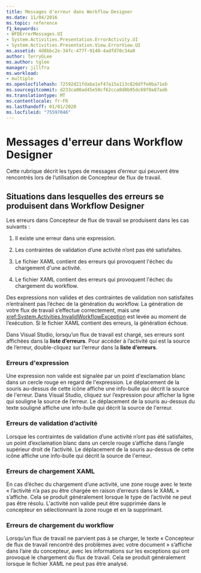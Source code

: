 ```yaml
---
title: Messages d'erreur dans Workflow Designer
ms.date: 11/04/2016
ms.topic: reference
f1_keywords:
- WFDErrorMessages.UI
- System.Activities.Presentation.ErrorActivity.UI
- System.Activities.Presentation.View.ErrorView.UI
ms.assetid: 4d8bbc2e-34fc-477f-9140-4adfd70c34a0
author: TerryGLee
ms.author: tglee
manager: jillfra
ms.workload:
- multiple
ms.openlocfilehash: 72592d21fdaba1ef47a15a113c820dffe0ba71eb
ms.sourcegitcommit: d233ca00ad45e50cf62cca0d0b95dc69f0a87ad6
ms.translationtype: MT
ms.contentlocale: fr-FR
ms.lasthandoff: 01/01/2020
ms.locfileid: "75597046"
---
```

# <a name="error-messages-in-workflow-designer"></a>Messages d'erreur dans Workflow Designer

Cette rubrique décrit les types de messages d’erreur qui peuvent être rencontrés lors de l’utilisation de Concepteur de flux de travail.

## <a name="situations-in-which-errors-in-the-workflow-designer-occur"></a>Situations dans lesquelles des erreurs se produisent dans Workflow Designer

Les erreurs dans Concepteur de flux de travail se produisent dans les cas suivants :

1. Il existe une erreur dans une expression.

2. Les contraintes de validation d’une activité n’ont pas été satisfaites.

3. Le fichier XAML contient des erreurs qui provoquent l'échec du chargement d'une activité.

4. Le fichier XAML contient des erreurs qui provoquent l'échec du chargement du workflow.

Des expressions non valides et des contraintes de validation non satisfaites n’entraînent pas l’échec de la génération du workflow. La génération de votre flux de travail s’effectue correctement, mais une <xref:System.Activities.InvalidWorkflowException> est levée au moment de l’exécution. Si le fichier XAML contient des erreurs, la génération échoue.

Dans Visual Studio, lorsqu’un flux de travail est chargé, ses erreurs sont affichées dans la **liste d’erreurs**. Pour accéder à l’activité qui est la source de l’erreur, double-cliquez sur l’erreur dans la **liste d’erreurs**.

### <a name="expression-errors"></a>Erreurs d'expression
 Une expression non valide est signalée par un point d'exclamation blanc dans un cercle rouge en regard de l'expression. Le déplacement de la souris au-dessus de cette icône affiche une info-bulle qui décrit la source de l'erreur. Dans Visual Studio, cliquez sur l’expression pour afficher la ligne qui souligne la source de l’erreur. Le déplacement de la souris au-dessus du texte souligné affiche une info-bulle qui décrit la source de l'erreur.

### <a name="activity-validation-errors"></a>Erreurs de validation d’activité
 Lorsque les contraintes de validation d’une activité n’ont pas été satisfaites, un point d’exclamation blanc dans un cercle rouge s’affiche dans l’angle supérieur droit de l’activité. Le déplacement de la souris au-dessus de cette icône affiche une info-bulle qui décrit la source de l'erreur.

### <a name="xaml-load-errors"></a>Erreurs de chargement XAML
 En cas d’échec du chargement d’une activité, une zone rouge avec le texte « l’activité n’a pas pu être chargée en raison d’erreurs dans le XAML » s’affiche. Cela se produit généralement lorsque le type de l’activité ne peut pas être résolu. L'activité non valide peut être supprimée dans le concepteur en sélectionnant la zone rouge et en la supprimant.

### <a name="workflow-load-errors"></a>Erreurs de chargement du workflow
 Lorsqu’un flux de travail ne parvient pas à se charger, le texte « Concepteur de flux de travail rencontré des problèmes avec votre document » s’affiche dans l’aire du concepteur, avec les informations sur les exceptions qui ont provoqué le chargement du flux de travail. Cela se produit généralement lorsque le fichier XAML ne peut pas être analysé.
